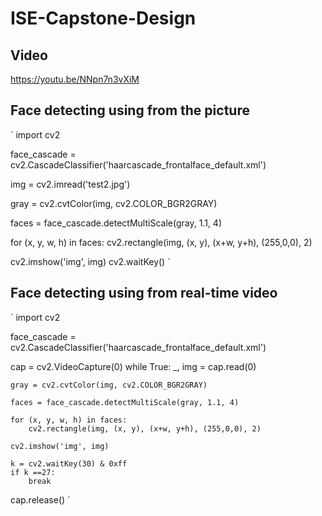 # ISE-Capstone-Design
## Video
https://youtu.be/NNpn7n3vXiM

## Face detecting using from the picture
`
import cv2

face_cascade = cv2.CascadeClassifier('haarcascade_frontalface_default.xml')

img = cv2.imread('test2.jpg')

gray = cv2.cvtColor(img, cv2.COLOR_BGR2GRAY)

faces = face_cascade.detectMultiScale(gray, 1.1, 4)

for (x, y, w, h) in faces:
    cv2.rectangle(img, (x, y), (x+w, y+h), (255,0,0), 2)

cv2.imshow('img', img)
cv2.waitKey()
`
## Face detecting using from real-time video
`
import cv2

face_cascade = cv2.CascadeClassifier('haarcascade_frontalface_default.xml')

cap = cv2.VideoCapture(0)
while True:
    _, img = cap.read(0)

    gray = cv2.cvtColor(img, cv2.COLOR_BGR2GRAY)

    faces = face_cascade.detectMultiScale(gray, 1.1, 4)

    for (x, y, w, h) in faces:
        cv2.rectangle(img, (x, y), (x+w, y+h), (255,0,0), 2)

    cv2.imshow('img', img)

    k = cv2.waitKey(30) & 0xff
    if k ==27:
        break

cap.release()
`
